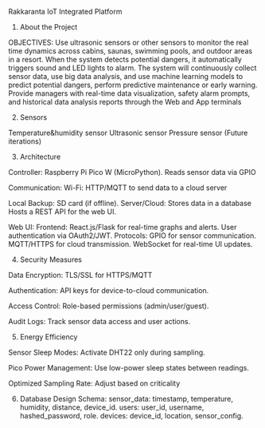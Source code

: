 Rakkaranta
 IoT Integrated Platform

1. About the Project

 OBJECTIVES:
 Use ultrasonic sensors or other sensors to monitor the real time dynamics across cabins, saunas, swimming pools, and outdoor areas in a resort. 
 When the system detects potential
 dangers, it automatically triggers sound and LED lights to
 alarm.
 The system will continuously collect sensor data, use big
 data analysis, and use machine learning models to predict
 potential dangers, perform predictive maintenance or
 early warning.
 Provide managers with real-time data visualization, safety
 alarm prompts, and historical data analysis reports
 through the Web and App terminals

2. Sensors

 Temperature&humidity sensor
 Ultrasonic sensor
 Pressure sensor (Future iterations)

3. Architecture

Controller: Raspberry Pi Pico W
 (MicroPython).
 Reads sensor data via GPIO

Communication:
 Wi-Fi: HTTP/MQTT to send data to a
 cloud server 

Local Backup: SD card (if offline).
 Server/Cloud:
 Stores data in a database 
 Hosts a REST API for the web UI.

Web UI:
 Frontend: React.js/Flask for real-time
  graphs and alerts.
  User authentication via OAuth2/JWT.
 Protocols:
  GPIO for sensor communication.
  MQTT/HTTPS for cloud transmission.
  WebSocket for real-time UI updates.

4. Security Measures

 Data Encryption:
  TLS/SSL for HTTPS/MQTT 

 Authentication:
  API keys for device-to-cloud communication.

 Access Control: 
  Role-based permissions (admin/user/guest).

 Audit Logs: 
  Track sensor data access and user actions.

5. Energy Efficiency

Sensor Sleep Modes:
 Activate DHT22 only during sampling.

Pico Power Management: 
 Use low-power sleep states between readings.

Optimized Sampling Rate:
 Adjust based on criticality

6. Database Design
Schema:
 sensor_data:
  timestamp, temperature, humidity, distance, device_id.
 users:
  user_id, username, hashed_password, role.
 devices:
  device_id, location, sensor_config.




